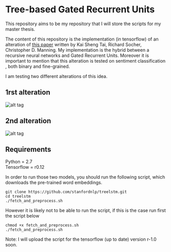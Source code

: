 # Tree-based Gated Recurrent Units

This repository aims to be my repository that I will store the scripts for my master thesis.

The content of this repository is the implementation (in tensorflow) of an alteration of [this paper](https://arxiv.org/pdf/1503.00075.pdf) written by Kai Sheng Tai, Richard Socher, Christopher D. Manning. My implementation is the hybrid between a recursive neural networks and Gated Recurrent Units. Moreover it is important to mention that this alteration is tested
on sentiment classification , both binary and fine-grained. 

I am testing two different alterations  of this idea. 

## 1rst alteration 

![alt tag](https://github.com/VasTsak/master_thesis/blob/master/rersive_gru/first_approach.png?raw=true)

## 2nd alteration 

![alt tag](https://github.com/VasTsak/master_thesis/blob/master/rersive_gru/second_approach.png?raw=true)


## Requirements
Python = 2.7 <br />
Tensorflow =  r0.12 <br />

In order to run those two models, you should run the following script, which downloads the pre-trained word embeddings.
```
git clone https://github.com/stanfordnlp/treelstm.git
cd treelstm
./fetch_and_preprocess.sh
```
However it is likely not to be able to run the script, if this is the case run first the script below
```
chmod +x fetch_and_preprocess.sh
./fetch_and_preprocess.sh
```
Note: I will upload the script for the tensorflow (up to date) version r-1.0 soon.
